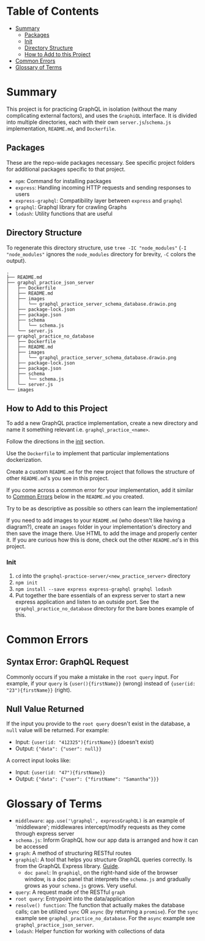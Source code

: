 # Table of Contents
* [Summary](#summary)
    * [Packages](#packages)
    * [Init](#init)
    * [Directory Structure](#directory-structure)
    * [How to Add to this Project](#how-to-use)
* [Common Errors](#common-errors)
* [Glossary of Terms](#glossary-of-terms)

# Summary
This project is for practicing GraphQL in isolation (without the many complicating external factors), and uses the `GraphiQL` interface. It is divided into multiple directories, each with their own `server.js`/`schema.js` implementation, `README.md`, and `Dockerfile`.

## Packages
These are the repo-wide packages necessary. See specific project folders for additional packages specific to that project.
* `npm`: Command for installing packages
* `express`: Handling incoming HTTP requests and sending responses to users  
* `express-graphql`: Compatibility layer between `express` and `graphql`
* `graphql`: Graphql library for crawling Graphs
* `lodash`: Utility functions that are useful

## Directory Structure
To regenerate this directory structure, use `tree -IC "node_modules"` (`-I "node_modules"` ignores the `node_modules` directory for brevity, `-C` colors the output).
```
.
├── README.md
├── graphql_practice_json_server
│   ├── Dockerfile
│   ├── README.md
│   ├── images
│   │   └── graphql_practice_server_schema_database.drawio.png
│   ├── package-lock.json
│   ├── package.json
│   ├── schema
│   │   └── schema.js
│   └── server.js
├── graphql_practice_no_database
│   ├── Dockerfile
│   ├── README.md
│   ├── images
│   │   └── graphql_practice_server_schema_database.drawio.png
│   ├── package-lock.json
│   ├── package.json
│   ├── schema
│   │   └── schema.js
│   └── server.js
└── images
```

## How to Add to this Project
To add a new GraphQL practice implementation, create a new directory and name it something relevant i.e. `graphql_practice_<name>`.

Follow the directions in the [init](#init) section.

Use the `Dockerfile` to implement that particular implementations dockerization.

Create a custom `README.md` for the new project that follows the structure of other `README.md`'s you see in this project.

If you come across a common error for your implementation, add it similar to [Common Errors](#common-errors) below in the `README.md` you created.

Try to be as descriptive as possible so others can learn the implementation!

If you need to add images to your `README.md` (who doesn't like having a diagram?), create an `images` folder in your implementation's directory and then save the image there. Use HTML to add the image and properly center it. If you are curious how this is done, check out the other `README.md`'s in this project.

### Init
1. `cd` into the `graphql-practice-server/<new_practice_server>` directory
2. `npm init`
3. `npm install --save express express-graphql graphql lodash`
4. Put together the bare essentials of an express server to start a new express application and listen to an outside port. See the `graphql_practice_no_database` directory for the bare bones example of this.

# Common Errors
## Syntax Error: GraphQL Request
Commonly occurs if you make a mistake in the `root query` input. For example, if your `query` is `{user(){firstName}}` (wrong) instead of `{user(id: "23"){firstName}}` (right).

## Null Value Returned
If the input you provide to the `root query` doesn't exist in the database, a `null` value will be returned. For example:
* Input: `{user(id: "412325"){firstName}}` (doesn't exist)
* Output: `{"data": {"user": null}}`

A correct input looks like:
* Input: `{user(id: "47"){firstName}}`
* Output: `{"data": {"user": {"firstName": "Samantha"}}}`

# Glossary of Terms
* `middleware`: `app.use('\graphql', expressGraphQL)` is an example of 'middleware'; middlewares intercept/modify requests as they come through express server
* `schema.js`: Inform GraphQL how our app data is arranged and how it can be accessed
* `graph`: A method of structuring RESTful routes
* `graphiql`: A tool that helps you structure GraphQL queries correctly. Is from the GraphQL Express library. [Guide](https://www.gatsbyjs.com/docs/how-to/querying-data/running-queries-with-graphiql/).
  * `doc panel`: In `graphiql`, on the right-hand side of the browser window, is a doc panel that interprets the `schema.js` and gradually grows as your `schema.js` grows. Very useful.
* `query`: A request made of the RESTful `graph`
* `root query`: Entrypoint into the data/application
* `resolve() function`: The function that actually makes the database calls; can be utilized `sync` OR `async` (by returning a `promise`). For the `sync` example see `graphql_practice_no_database`. For the `async` example see `graphql_practice_json_server`.
* `lodash`: Helper function for working with collections of data
